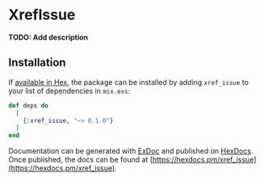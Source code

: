 # XrefIssue

**TODO: Add description**

## Installation

If [available in Hex](https://hex.pm/docs/publish), the package can be installed
by adding `xref_issue` to your list of dependencies in `mix.exs`:

```elixir
def deps do
  [
    {:xref_issue, "~> 0.1.0"}
  ]
end
```

Documentation can be generated with [ExDoc](https://github.com/elixir-lang/ex_doc)
and published on [HexDocs](https://hexdocs.pm). Once published, the docs can
be found at [https://hexdocs.pm/xref_issue](https://hexdocs.pm/xref_issue).

